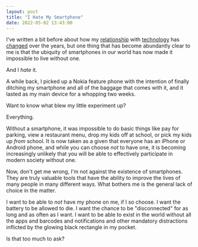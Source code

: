 ```yaml
---
layout: post
title: "I Hate My Smartphone"
date: 2022-05-02 13:43:00
---
```


I've written a bit before about how my [relationship](/2022/04/05/single-purpose-tech.html) with [technology](/2022/04/05/single-purpose-tech.html) has [changed](/2020/12/14/get-a-typewriter-write-a-friend.html) over the years, but one thing that has become abundantly clear to me is that the ubiquity of smartphones in our world has now made it impossible to live without one.

And I _hate_ it.

A while back, I picked up a Nokia feature phone with the intention of finally ditching my smartphone and all of the baggage that comes with it, and it lasted as my main device for a whopping two weeks.

Want to know what blew my little experiment up?

Everything.

Without a smartphone, it was impossible to do basic things like pay for parking, view a restaurant menu, drop my kids off at school, or pick my kids up _from_ school. It is now taken as a given that everyone has an iPhone or Android phone, and while you can choose _not_ to have one, it is becoming increasingly unlikely that you will be able to effectively participate in modern society without one.

Now, don't get me wrong, I'm not against the existence of smartphones. They are truly valuable tools that have the ability to improve the lives of many people in many different ways. What bothers me is the general lack of choice in the matter.

I want to be able to _not_ have my phone on me, if I so choose. I want the battery to be allowed to die. I want the chance to be "disconnected" for as long and as often as I want. I want to be able to exist in the world without all the apps and barcodes and notifications and other mandatory distractions inflicted by the glowing black rectangle in my pocket.

Is that too much to ask?
